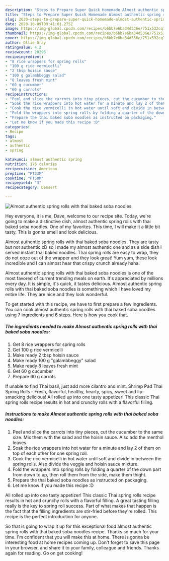 ```yaml
---
description: "Steps to Prepare Super Quick Homemade Almost authentic spring rolls with thai baked soba noodles"
title: "Steps to Prepare Super Quick Homemade Almost authentic spring rolls with thai baked soba noodles"
slug: 2630-steps-to-prepare-super-quick-homemade-almost-authentic-spring-rolls-with-thai-baked-soba-noodles
date: 2020-10-09T09:41:01.275Z
image: https://img-global.cpcdn.com/recipes/b6bb7e6ba34d536e/751x532cq70/almost-authentic-spring-rolls-with-thai-baked-soba-noodles-recipe-main-photo.jpg
thumbnail: https://img-global.cpcdn.com/recipes/b6bb7e6ba34d536e/751x532cq70/almost-authentic-spring-rolls-with-thai-baked-soba-noodles-recipe-main-photo.jpg
cover: https://img-global.cpcdn.com/recipes/b6bb7e6ba34d536e/751x532cq70/almost-authentic-spring-rolls-with-thai-baked-soba-noodles-recipe-main-photo.jpg
author: Ollie Gray
ratingvalue: 4.2
reviewcount: 28296
recipeingredient:
- "8 rice wrappers for spring rolls"
- "100 g rice vermicelli"
- "2 tbsp hoisin sauce"
- "100 g galambbeggy salad"
- "8 leaves fresh mint"
- "60 g cucumber"
- "60 g carrots"
recipeinstructions:
- "Peel and slice the carrots into tiny pieces, cut the cucumber to the same size. Mix them with the salad and the hoisin sauce. Also add the menthol leaves."
- "Soak the rice wrappers into hot water for a minute and lay 2 of them on top of each other for one spring roll."
- "Cook the rice vermicelli in hot water until soft and divide in between the spring rolls. Also divide the veggie and hoisin sauce mixture."
- "Fold the wrappers into spring rolls by folding a quarter of the down part from down to up, then roll them from the side, make them thight."
- "Prepare the thai baked soba noodles as instructed on packaging."
- "Let me know if you made this recipe :D"
categories:
- Recipe
tags:
- almost
- authentic
- spring

katakunci: almost authentic spring 
nutrition: 176 calories
recipecuisine: American
preptime: "PT33M"
cooktime: "PT58M"
recipeyield: "3"
recipecategory: Dessert

---
```



![Almost authentic spring rolls with thai baked soba noodles](https://img-global.cpcdn.com/recipes/b6bb7e6ba34d536e/751x532cq70/almost-authentic-spring-rolls-with-thai-baked-soba-noodles-recipe-main-photo.jpg)

Hey everyone, it is me, Dave, welcome to our recipe site. Today, we're going to make a distinctive dish, almost authentic spring rolls with thai baked soba noodles. One of my favorites. This time, I will make it a little bit tasty. This is gonna smell and look delicious.

Almost authentic spring rolls with thai baked soba noodles. They are tasty but not authentic xD so i made my almost authentic one and as a side dish i served instant thai baked noodles. Thai spring rolls are easy to wrap, they do not ooze out of the wrapper and they look great! Yum yum, these look incredible and I can almost hear that crispy crunch already haha.

Almost authentic spring rolls with thai baked soba noodles is one of the most favored of current trending meals on earth. It's appreciated by millions every day. It is simple, it's quick, it tastes delicious. Almost authentic spring rolls with thai baked soba noodles is something which I have loved my entire life. They are nice and they look wonderful.


To get started with this recipe, we have to first prepare a few ingredients. You can cook almost authentic spring rolls with thai baked soba noodles using 7 ingredients and 6 steps. Here is how you cook that.

<!--inarticleads1-->

##### The ingredients needed to make Almost authentic spring rolls with thai baked soba noodles:

1. Get 8 rice wrappers for spring rolls
1. Get 100 g rice vermicelli
1. Make ready 2 tbsp hoisin sauce
1. Make ready 100 g &#34;galambbeggy&#34; salad
1. Make ready 8 leaves fresh mint
1. Get 60 g cucumber
1. Prepare 60 g carrots


If unable to find Thai basil, just add more cilantro and mint. Shrimp Pad Thai Spring Rolls - Fresh, flavorful, healthy, hearty, spicy, sweet and lip-smacking delicious! All rolled up into one tasty appetizer! This classic Thai spring rolls recipe results in hot and crunchy rolls with a flavorful filling. 

<!--inarticleads2-->

##### Instructions to make Almost authentic spring rolls with thai baked soba noodles:

1. Peel and slice the carrots into tiny pieces, cut the cucumber to the same size. Mix them with the salad and the hoisin sauce. Also add the menthol leaves.
1. Soak the rice wrappers into hot water for a minute and lay 2 of them on top of each other for one spring roll.
1. Cook the rice vermicelli in hot water until soft and divide in between the spring rolls. Also divide the veggie and hoisin sauce mixture.
1. Fold the wrappers into spring rolls by folding a quarter of the down part from down to up, then roll them from the side, make them thight.
1. Prepare the thai baked soba noodles as instructed on packaging.
1. Let me know if you made this recipe :D


All rolled up into one tasty appetizer! This classic Thai spring rolls recipe results in hot and crunchy rolls with a flavorful filling. A great tasting filling really is the key to spring roll success. Part of what makes that happen is the fact that the filling ingredients are stir-fried before they&#39;re rolled. This recipe is the perfect introduction for anyone. 

So that is going to wrap it up for this exceptional food almost authentic spring rolls with thai baked soba noodles recipe. Thanks so much for your time. I'm confident that you will make this at home. There is gonna be interesting food at home recipes coming up. Don't forget to save this page in your browser, and share it to your family, colleague and friends. Thanks again for reading. Go on get cooking!
